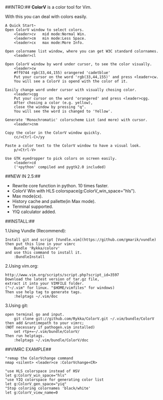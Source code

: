 ##INTRO:##
**ColorV** is a color tool for Vim.

With this you can deal with colors easily.
    
    A Quick Start~
    Open ColorV window to select colors. 
        <leader>cv   mid mode:Normal Win.
        <leader>cm   min mode:Less Space.
        <leader>cx   max mode:More Info.

    Open colorname list window, where you can get W3C standard colornames.
        <leader>cl

    Open ColorV window by word under cursor, to see the color visually.
        <leader>cw
        #ff9744 rgb(33,44,155) orangered 'cadetblue'
        Put your cursor on the word 'rgb(33,44,155)' and press <leader>cw.
        You will see a ColorV is opend with the color of it.

    Easily change word under cursor with visually chosing color.
        <leader>cgg
        Put your cursor on the word 'orangered' and press <leader>cgg.
        After chosing a color (e.g. yellow),
        close the window by pressing "q". 
        You will see the word is changed to 'Yellow'.

    Generate 'Monochromatic' colorscheme List (and more) with cursor.
        <leader>cnm

    Copy the color in the ColorV window quickly.
        cc/<Ctrl-C>/yy

    Paste a color text to the ColorV window to have a visual look.
        p/<Ctrl-V>

    Use GTK eyedropper to pick colors on screen easily.
        <leader>cd
        ('+python' compiled and pygtk2.0 included)


##NEW IN 2.5:##
- Rewrite core function in python. 10 times faster.
- ColorV Win with HLS colorspace(g:ColorV_win_space="hls").
- Max mode(<leader>cx).
- History cache and pallette(in Max mode).
- Terminal supported.
- YIQ calculator added.

##INSTALL:##
    
1.Using Vundle (Recommend): 

    Install git and script [Vundle.vim](https://github.com/gmarik/vundle)
    then put this line in your vimrc  
        Bundle 'Rykka/colorv'
    and use this command to install it.  
        :BundleInstall
 
2.Using vim.org: 

    http://www.vim.org/scripts/script.php?script_id=3597
    Download the latest version of tar.gz file, 
    extract it into your VIMFILE folder.
    ("~/.vim" for linux. "$HOME/vimfiles" for windows)
    Then use help tag to generate tags.
        :helptags ~/.vim/doc     
 
3.Using git: 

    open terminal go and input.
        git clone git://github.com/Rykka/ColorV.git ~/.vim/bundle/ColorV 
    then add &runtimepath to your vimrc;
    (NOT necessary if pathogen.vim installed) 
        set rtp+=~/.vim/bundle/ColorV/ 
    Then run helptags.
        :helptags ~/.vim/bundle/ColorV/doc 

##VIMRC EXAMPLE##
    
    "remap the ColorVchange command 
    nmap <silent> <leader>ce :ColorVchange<CR>

    "use HLS colorspace instead of HSV
    let g:ColorV_win_space="hls"  
    "use YIQ colorspace for generating color list
    let g:ColorV_gen_space="yiq" 
    "Stop coloring colornames 'black/white'
    let g:ColorV_view_name=0
